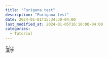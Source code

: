 ```yaml
---
title: "Furigana test"
description: "Furigana test"
date: 2024-01-01T15:34:30-04:00
last_modified_at: 2024-01-05T16:16:00-04:00
categories:
  - Tutorial
---
```


<ruby>漢字<rt>かんじ</rt></ruby>

